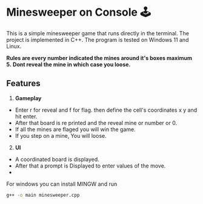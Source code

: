 Minesweeper on Console 🕹️
===============


This is a simple minesweeper game that runs directly in the terminal. The project is implemented in C++.
The program is tested on Windows 11 and Linux.

**Rules are every number indicated the mines around it's boxes maximum 5.**
**Dont reveal the mine in which case you loose.**

Features
--------
1. **Gameplay**
- Enter r for reveal and f for flag. then define the cell's coordinates x y and hit enter.
- After that board is re printed and the reveal mine or number or 0.
- If all the mines are flaged you will win the game.
- If you step on a mine, You will loose.

2. **UI**
- A coordinated board is displayed.
- After that a prompt is Displayed to enter values of the move.
- 
For windows you can install MINGW
and run
```bash
g++ -o main minesweeper.cpp
